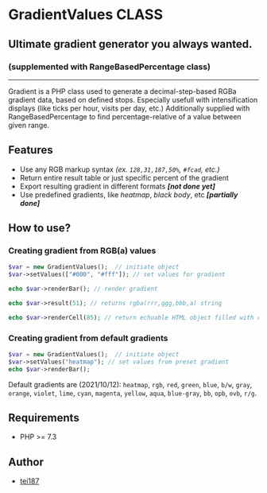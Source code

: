 # GradientValues CLASS
## Ultimate gradient generator you always wanted.
### (supplemented with RangeBasedPercentage class)
---

Gradient is a PHP class used to generate a decimal-step-based RGBa gradient data, based on defined stops.
Especially usefull with intensification displays (like ticks per hour, visits per day, etc.)
Additionally supplied with RangeBasedPercentage to find percentage-relative of a value between given range.

## Features

- Use any RGB markup syntax *(ex. `128,31,187,50%`, `#fcad`, etc.)*
- Return entire result table or just specific percent of the gradient
- Export resulting gradient in different formats ***[not done yet]***
- Use predefined gradients, like *heatmap*, *black body*, etc ***[partially done]***

## How to use?
### Creating gradient from RGB(a) values
```php
$var = new GradientValues();  // initiate object
$var->setValues(["#000", "#fff"]); // set values for gradient

echo $var->renderBar(); // render gradient

echo $var->result(51); // returns rgba(rrr,ggg,bbb,a) string

echo $var->renderCell(85); // return echoable HTML object filled with color equivalent to 85th step of the gradient
```
### Creating gradient from default gradients
```php
$var = new GradientValues();  // initiate object
$var->setValues("heatmap"); // set values from preset gradient
echo $var->renderBar();
```
Default gradients are (2021/10/12): `heatmap`, `rgb`, `red`, `green`, `blue`, `b/w`, `gray`, `orange`, `violet`, `lime`, `cyan`, `magenta`, `yellow`, `aqua`, `blue-gray`, `bb`, `opb`, `ovb`, `r/g`.

## Requirements
- PHP >= 7.3

## Author
- [tei187](mailto:bonk.piotr@gmail.com)
